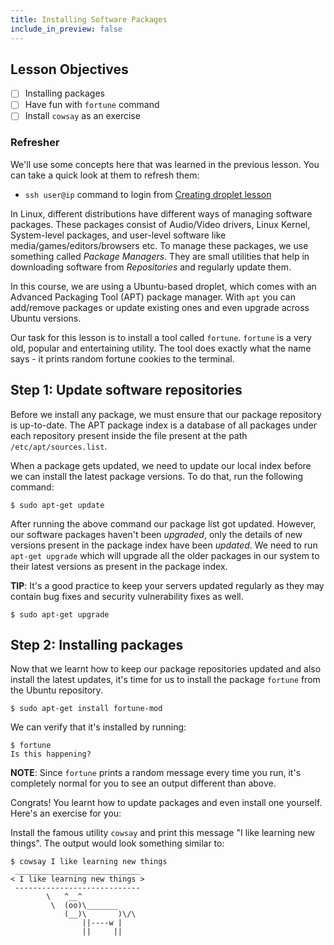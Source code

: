 ```yaml
---
title: Installing Software Packages
include_in_preview: false
---
```


## Lesson Objectives

- [ ] Installing packages
- [ ] Have fun with `fortune` command
- [ ] Install `cowsay` as an exercise

### Refresher

We'll use some concepts here that was learned in the previous lesson. You can take a quick look at them to refresh them:

- `ssh user@ip` command to login from [Creating droplet lesson](./creating-droplet.md)

In Linux, different distributions have different ways of managing software packages. These packages consist of Audio/Video drivers, Linux Kernel, System-level packages, and user-level software like media/games/editors/browsers etc. To manage these packages, we use something called _Package Managers_. They are small utilities that help in downloading software from _Repositories_ and regularly update them.

In this course, we are using a Ubuntu-based droplet, which comes with an Advanced Packaging Tool (APT) package manager. With `apt` you can add/remove packages or update existing ones and even upgrade across Ubuntu versions.

Our task for this lesson is to install a tool called `fortune`. `fortune` is a very old, popular and entertaining utility. The tool does exactly what the name says - it prints random fortune cookies to the terminal.

## Step 1: Update software repositories

Before we install any package, we must ensure that our package repository is up-to-date. The APT package index is a database of all packages under each repository present inside the file present at the path `/etc/apt/sources.list`.

When a package gets updated, we need to update our local index before we can install the latest package versions. To do that, run the following command:

```
$ sudo apt-get update
```

After running the above command our package list got updated. However, our software packages haven't been _upgraded_, only the details of new versions present in the package index have been _updated_. We need to run `apt-get upgrade` which will upgrade all the older packages in our system to their latest versions as present in the package index.

**TIP**: It's a good practice to keep your servers updated regularly as they may contain bug fixes and security vulnerability fixes as well.

```
$ sudo apt-get upgrade
```

## Step 2: Installing packages

Now that we learnt how to keep our package repositories updated and also install the latest updates, it's time for us to install the package `fortune` from the Ubuntu repository.

```
$ sudo apt-get install fortune-mod
```

We can verify that it's installed by running:

```
$ fortune
Is this happening?
```

**NOTE**: Since `fortune` prints a random message every time you run, it's completely normal for you to see an output different than above.

Congrats! You learnt how to update packages and even install one yourself. Here's an exercise for you:

Install the famous utility `cowsay` and print this message "I like learning new things". The output would look something similar to:

```
$ cowsay I like learning new things
 ____________________________
< I like learning new things >
 ----------------------------
        \   ^__^
         \  (oo)\_______
            (__)\       )\/\
                ||----w |
                ||     ||
```
